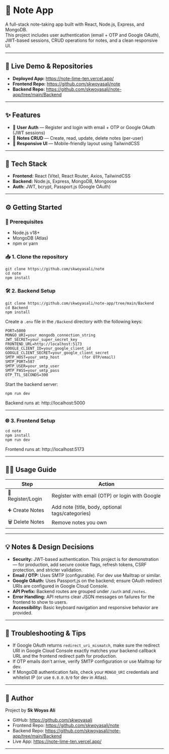 # 📝 Note App

A full-stack note-taking app built with React, Node.js, Express, and MongoDB.  
This project includes user authentication (email + OTP and Google OAuth), JWT-based sessions, CRUD operations for notes, and a clean responsive UI.

---

## 🚀 Live Demo & Repositories

- **Deployed App:** https://note-lime-ten.vercel.app/  
- **Frontend Repo:** https://github.com/skwoyasali/note  
- **Backend Repo:** https://github.com/skwoyasali/note-app/tree/main/Backend

---

## ✨ Features

- 🔐 **User Auth** — Register and login with email + OTP or Google OAuth (JWT sessions)  
- 📝 **Notes CRUD** — Create, read, update, delete notes (per-user)   
- 📱 **Responsive UI** — Mobile-friendly layout using TailwindCSS 

---

## 🧰 Tech Stack

- **Frontend:** React (Vite), React Router, Axios, TailwindCSS  
- **Backend:** Node.js, Express, MongoDB, Mongoose  
- **Auth:** JWT, bcrypt, Passport.js (Google OAuth)  

---

## ⚙️ Getting Started

### 🔧 Prerequisites
- Node.js v18+
- MongoDB (Atlas)
- npm or yarn

### 📥 1. Clone the repository
```
git clone https://github.com/skwoyasali/note
cd note
npm install
```

### 🛠 2. Backend Setup

```
git clone https://github.com/skwoyasali/note-app/tree/main/Backend
cd Backend
npm install
```

Create a `.env` file in the `/Backend` directory with the following keys:

```env
PORT=5000
MONGO_URI=your_mongodb_connection_string
JWT_SECRET=your_super_secret_key
FRONTEND_URL=http://localhost:5173
GOOGLE_CLIENT_ID=your_google_client_id
GOOGLE_CLIENT_SECRET=your_google_client_secret
SMTP_HOST=your_smtp_host          (for OTP/email)
SMTP_PORT=587                      
SMTP_USER=your_smtp_user          
SMTP_PASS=your_smtp_pass           
OTP_TTL_SECONDS=300                
```

Start the backend server:

```
npm run dev
```

Backend runs at: http://localhost:5000

---

### 🌐 3. Frontend Setup

```
cd note
npm install
npm run dev
```

Frontend runs at: http://localhost:5173

---

## 👨‍💻 Usage Guide

| Step              | Action                                             |
|-------------------|----------------------------------------------------|
| 📝 Register/Login | Register with email (OTP) or login with Google     |
| ➕ Create Notes    | Add note (title, body, optional tags/categories)   |
| 🗑️ Delete Notes    | Remove notes you own                                |


---

## 💡 Notes & Design Decisions

- **Security:** JWT-based authentication. This project is for demonstration — for production, add secure cookie flags, refresh tokens, CSRF protection, and stricter validation.  
- **Email / OTP:** Uses SMTP (configurable). For dev use Mailtrap or similar.  
- **Google OAuth:** Uses Passport.js on the backend; ensure OAuth redirect URIs are configured in Google Cloud Console.  
- **API Prefix:** Backend routes are grouped under `/auth` and `/notes`.  
- **Error Handling:** API returns clear JSON messages on failures for the frontend to show to users.  
- **Accessibility:** Basic keyboard navigation and responsive behavior are provided.

---

## 🧪 Troubleshooting & Tips

- If Google OAuth returns `redirect_uri_mismatch`, make sure the redirect URI in Google Cloud Console exactly matches your backend callback URL and the frontend redirect path for production.  
- If OTP emails don't arrive, verify SMTP configuration or use Mailtrap for dev.  
- If MongoDB authentication fails, check your `MONGO_URI` credentials and whitelist IP (or use `0.0.0.0/0` for dev in Atlas).

---

## 👤 Author

Project by **Sk Woyas Ali**

- GitHub: https://github.com/skwoyasali  
- Frontend Repo: https://github.com/skwoyasali/note  
- Backend Repo: https://github.com/skwoyasali/note-app/tree/main/Backend  
- Live App: https://note-lime-ten.vercel.app/

---
```

